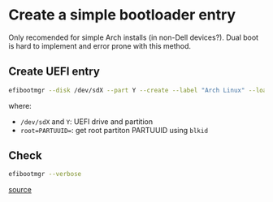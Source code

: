 # Create a simple bootloader entry

Only recomended for simple Arch installs (in non-Dell devices?). Dual boot is
hard to implement and error prone with this method.

## Create UEFI entry
```bash
efibootmgr --disk /dev/sdX --part Y --create --label "Arch Linux" --loader /vmlinuz-linux --unicode 'root=PARTUUID=XXXXXXXX-XXXX-XXXX-XXXX-XXXXXXXXXXXX rw initrd=\initramfs-linux.img' --verbose
```

where:
* `/dev/sdX` and `Y`: UEFI drive and partition
* `root=PARTUUID=`: get root partiton PARTUUID using `blkid`

## Check

```bash
efibootmgr --verbose
```

[source](https://wiki.archlinux.org/title/EFISTUB)

